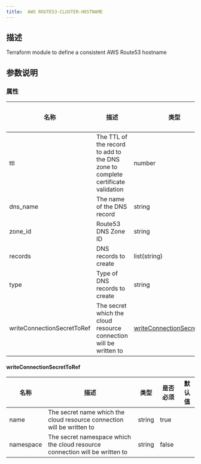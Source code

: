 ```yaml
---
title:  AWS ROUTE53-CLUSTER-HOSTNAME
---
```


## 描述

Terraform module to define a consistent AWS Route53 hostname

## 参数说明


### 属性

 名称 | 描述 | 类型 | 是否必须 | 默认值 
 ------------ | ------------- | ------------- | ------------- | ------------- 
 ttl | The TTL of the record to add to the DNS zone to complete certificate validation | number | false |  
 dns_name | The name of the DNS record | string | false |  
 zone_id | Route53 DNS Zone ID | string | true |  
 records | DNS records to create | list(string) | true |  
 type | Type of DNS records to create | string | false |  
 writeConnectionSecretToRef | The secret which the cloud resource connection will be written to | [writeConnectionSecretToRef](#writeConnectionSecretToRef) | false |  


#### writeConnectionSecretToRef

 名称 | 描述 | 类型 | 是否必须 | 默认值 
 ------------ | ------------- | ------------- | ------------- | ------------- 
 name | The secret name which the cloud resource connection will be written to | string | true |  
 namespace | The secret namespace which the cloud resource connection will be written to | string | false |  
